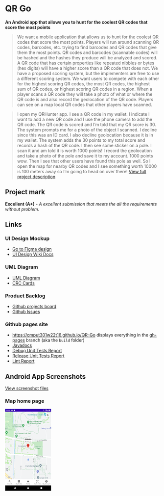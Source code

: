 # QR Go

**An Android app that allows you to hunt for the coolest QR codes that score the most points**

> We want a mobile application that allows us to hunt for the coolest QR codes that score the most points. Players will run around scanning QR codes, barcodes, etc. trying to find barcodes and QR codes that give them the most points. QR codes and barcodes (scannable codes) will be hashed and the hashes they produce will be analyzed and scored. A QR code that has certain properties like repeated nibbles or bytes (hex digits) will have a higher score than a QR code that does not. We have a proposed scoring system, but the implementers are free to use a different scoring system. We want users to compete with each other for the highest scoring QR codes, the most QR codes, the highest sum of QR codes, or highest scoring QR codes in a region.  When a player scans a QR code they will take a photo of what or where the QR code is and also record the geolocation of the QR code. Players can see on a map local QR codes that other players have scanned.

> I open my QRHunter app. I see a QR code in my wallet. I indicate I want to add a new QR code and I use the phone camera to add the QR code. The QR code is scored and I’m told that my QR score is 30. The system prompts me for a photo of the object I scanned. I decline since this was an ID card. I also decline geolocation because it is in my wallet. The system adds the 30 points to my total score and records a hash of the QR code. I then see some sticker on a pole. I scan it and am told it is worth 1000 points! I record the geolocation and take a photo of the pole and save it to my account. 1000 points wow. Then I see that other users have found this pole as well. So I open the map for nearby QR codes and I see something worth 10000 is 100 meters away so I’m going to head on over there!
[View full project description](https://github.com/CMPUT301W22T16/QR-Go/wiki)

## Project mark
**Excellent (A+)** - _A excellent submission that meets the all the requirements without problem._

## Links
### UI Design Mockup
- [Go to Figma design](https://www.figma.com/file/p4YQpmAkAw2VkmGpXoKw7v/QR-GO-UI-Final-Draft?node-id=0%3A1)
- [UI Design Wiki Docs](https://github.com/CMPUT301W22T16/QR-Go/wiki/UI-Design)
### UML Diagram
- [UML Diagram](https://github.com/CMPUT301W22T16/QR-Go/blob/main/doc/diagrams/QRGo_UML.png)
- [CRC Cards](https://github.com/CMPUT301W22T16/QR-Go/blob/main/doc/diagrams/CRC%20Cards.pdf)
### Product Backlog
- [Github projects board](https://github.com/CMPUT301W22T16/QR-Go/projects/2)
- [Github Issues](https://github.com/CMPUT301W22T16/QR-Go/issues?q=)

### Github pages site
- https://cmput301w22t16.github.io/QR-Go displays everything in the [gh-pages](https://github.com/CMPUT301W22T16/QR-Go/tree/gh-pages) branch (aka the `build` folder)
- [Javadocs](https://cmput301w22t16.github.io/QR-Go/outputs/javadoc/index.html)
- [Debug Unit Tests Report](https://cmput301w22t16.github.io/QR-Go/reports/tests/testDebugUnitTest/index.html)
- [Release Unit Tests Report](https://cmput301w22t16.github.io/QR-Go/reports/tests/testReleaseUnitTest/index.html)
- [Lint Report](https://cmput301w22t16.github.io/QR-Go/reports/lint-results-debug.html)

## Android App Screenshots
[View screenshot files](https://github.com/CMPUT301W22T16/QR-Go/tree/main/doc/screenshots)
### Map home page
<img src="https://github.com/CMPUT301W22T16/QR-Go/blob/main/doc/screenshots/map.png" width="150">
